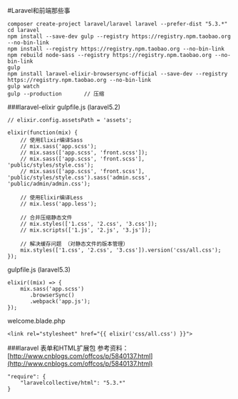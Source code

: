 #Laravel和前端那些事

```
composer create-project laravel/laravel laravel --prefer-dist "5.3.*"
cd laravel
npm install --save-dev gulp --registry https://registry.npm.taobao.org --no-bin-link
npm install --registry https://registry.npm.taobao.org --no-bin-link
npm rebuild node-sass --registry https://registry.npm.taobao.org --no-bin-link
gulp
npm install laravel-elixir-browsersync-official --save-dev --registry https://registry.npm.taobao.org --no-bin-link
gulp watch
gulp --production		// 压缩
```

###laravel-elixir
gulpfile.js (laravel5.2)
```
// elixir.config.assetsPath = 'assets';

elixir(function(mix) {
	// 使用Elixir编译Sass
    // mix.sass('app.scss');
    // mix.sass(['app.scss', 'front.scss']);
    // mix.sass(['app.scss', 'front.scss'], 'public/styles/style.css');
    // mix.sass(['app.scss', 'front.scss'], 'public/styles/style.css').sass('admin.scss', 'public/admin/admin.css');
    
    // 使用Elixir编译Less
    // mix.less('app.less');

    // 合并压缩静态文件
    // mix.styles(['1.css', '2.css', '3.css']);
    // mix.scripts(['1.js', '2.js', '3.js']);
    
    // 解决缓存问题 （对静态文件的版本管理）
    mix.styles(['1.css', '2.css', '3.css']).version('css/all.css');
});
```

gulpfile.js (laravel5.3)
```
elixir((mix) => {
    mix.sass('app.scss')
       .browserSync()
       .webpack('app.js');
});
```

welcome.blade.php
```
<link rel="stylesheet" href="{{ elixir('css/all.css') }}">
```

###laravel 表单和HTML扩展包
参考资料：[http://www.cnblogs.com/offcos/p/5840137.html](http://www.cnblogs.com/offcos/p/5840137.html)
```
"require": {
    "laravelcollective/html": "5.3.*"
}


```
